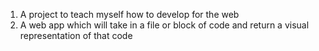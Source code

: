 1) A project to teach myself how to develop for the web
2) A web app which will take in a file or block of code and return a visual representation of that code
